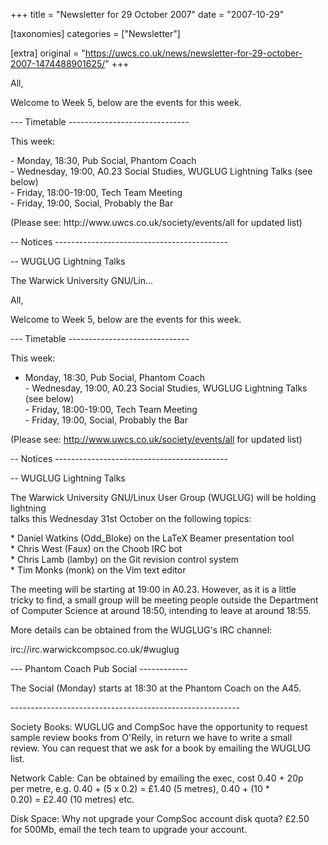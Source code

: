 +++
title = "Newsletter for 29 October 2007"
date = "2007-10-29"

[taxonomies]
categories = ["Newsletter"]

[extra]
original = "https://uwcs.co.uk/news/newsletter-for-29-october-2007-1474488901625/"
+++

<p>All,</p>

<p>Welcome to Week 5, below are the events for this week.</p>

<p>--- Timetable ------------------------------</p>

<p>This week:</p>

<p>- Monday, 18:30, Pub Social, Phantom Coach<br />- Wednesday, 19:00, A0.23 Social Studies, WUGLUG Lightning Talks (see below)<br />- Friday, 18:00-19:00, Tech Team Meeting<br />- Friday, 19:00, Social, Probably the Bar</p>

<p>(Please see: http://www.uwcs.co.uk/society/events/all  for updated list)</p>

<p>-- Notices -------------------------------------------</p>

<p>-- WUGLUG Lightning Talks</p>

<p>The Warwick University GNU/Lin...</p>

<!-- more -->

All,

Welcome to Week 5, below are the events for this week.

\--- Timetable ------------------------------

This week:

- Monday, 18:30, Pub Social, Phantom Coach  
\- Wednesday, 19:00, A0.23 Social Studies, WUGLUG Lightning Talks (see below)  
\- Friday, 18:00-19:00, Tech Team Meeting  
\- Friday, 19:00, Social, Probably the Bar

(Please see: http://www.uwcs.co.uk/society/events/all for updated list)

\-- Notices -------------------------------------------

\-- WUGLUG Lightning Talks

The Warwick University GNU/Linux User Group (WUGLUG) will be holding lightning  
talks this Wednesday 31st October on the following topics:

\* Daniel Watkins (Odd\_Bloke) on the LaTeX Beamer presentation tool  
\* Chris West (Faux) on the Choob IRC bot  
\* Chris Lamb (lamby) on the Git revision control system  
\* Tim Monks (monk) on the Vim text editor

The meeting will be starting at 19:00 in A0.23. However, as it is a little  
tricky to find, a small group will be meeting people outside the Department  
of Computer Science at around 18:50, intending to leave at around 18:55.

More details can be obtained from the WUGLUG's IRC channel:

irc://irc.warwickcompsoc.co.uk/\#wuglug

\--- Phantom Coach Pub Social ------------

The Social (Monday) starts at 18:30 at the Phantom Coach on the A45.

\---------------------------------------------------------

Society Books: WUGLUG and CompSoc have the opportunity to request  
sample review books from O'Reily, in return we have to write a small  
review. You can request that we ask for a book by emailing the WUGLUG  
list.

Network Cable: Can be obtained by emailing the exec, cost 0.40 + 20p  
per metre, e.g. 0.40 + (5 x 0.2) = £1.40 (5 metres), 0.40 + (10 \*  
0.20) = £2.40 (10 metres) etc.

Disk Space: Why not upgrade your CompSoc account disk quota? £2.50  
for 500Mb, email the tech team to upgrade your account.

